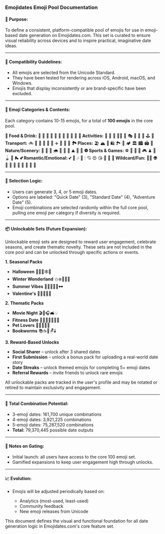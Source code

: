 ### Emojidates Emoji Pool Documentation

#### 🎯 Purpose:

To define a consistent, platform-compatible pool of emojis for use in emoji-based date generation on Emojidates.com. This set is curated to ensure visual reliability across devices and to inspire practical, imaginative date ideas.

---

#### 📱 Compatibility Guidelines:

* All emojis are selected from the Unicode Standard.
* They have been tested for rendering across iOS, Android, macOS, and Windows.
* Emojis that display inconsistently or are brand-specific have been excluded.

---

#### 🧩 Emoji Categories & Contents:

Each category contains 10-15 emojis, for a total of **100 emojis** in the core pool.

**🍔 Food & Drink:** 🍔 🍕 🌮 🍣 🍜 🍩 🍦 🍷 🍹 🧋
**🎨 Activities:** 🎳 🎨 🎤 🧗‍♀️ 🛶 🎭 🎲 🎯 🧘 🕹️
**🚗 Transport:** 🚲 🛵 🚗 🚂 🚁 🚤 ✈️ 🛴 🚎 🛫
**🏞 Places:** 🏖 🏔 🌃 🛍 🏞 🎡 🏕 🏛 🏙 🏟
**🌄 Nature/Scenery:** 🌅 🌲 🌌 🌧 🌊 🌸 🍁 ⛰ 🍃 🌴
**⚽ Sports & Games:** ⚽ 🏀 🏓 🏸 🎮 ♟ 🧩 🪀 🎯 🛼
**💕 Romantic/Emotional:** 💕 🌹 🎶 💌 🕯 💘 😍 😘 💑 💞
**🧙 Wildcard/Fun:** 🧙‍♂️ 👽 🎩 🧸 🐉 🐬 🎈 🤹 🎃 👻

---

#### 🔁 Selection Logic:

* Users can generate 3, 4, or 5 emoji dates.
* Options are labeled: "Quick Date" (3), "Standard Date" (4), "Adventure Date" (5).
* Emoji combinations are selected randomly within the full core pool, pulling one emoji per category if diversity is required.

---

#### 📦 Unlockable Sets (Future Expansion):

Unlockable emoji sets are designed to reward user engagement, celebrate seasons, and create thematic novelty. These sets are not included in the core pool and can be unlocked through specific actions or events.

**1. Seasonal Packs**

* **Halloween** 🎃👻🧙🕸🦇
* **Winter Wonderland** ⛄❄️🎿🍫🧣
* **Summer Vibes** 🏄‍♂️🌞🍉🌴🕶
* **Valentine's** 💝💋🌷🎁🍫

**2. Thematic Packs**

* **Movie Night** 🎬🍿🎧🛋️💡
* **Fitness Date** 🏃‍♂️💪🥗🧘‍♀️🚿
* **Pet Lovers** 🐶🐱🐾🦴🎾
* **Bookworms** 📚☕🧠🪑🕯️

**3. Reward-Based Unlocks**

* **Social Sharer** – unlock after 3 shared dates
* **First Submission** – unlock a bonus pack for uploading a real-world date story
* **Date Streaks** – unlock themed emojis for completing 5+ emoji dates
* **Referral Rewards** – invite friends to unlock rare emojis

All unlockable packs are tracked in the user's profile and may be rotated or retired to maintain exclusivity and engagement.

---

#### 🧮 Total Combination Potential:

* 3-emoji dates: 161,700 unique combinations
* 4-emoji dates: 3,921,225 combinations
* 5-emoji dates: 75,287,520 combinations
* **Total:** 79,370,445 possible date outputs

---

#### 🔐 Notes on Gating:

* Initial launch: all users have access to the core 100 emoji set.
* Gamified expansions to keep user engagement high through unlocks.

---

#### 📈 Evolution:

* Emojis will be adjusted periodically based on:

  * Analytics (most-used, least-used)
  * Community feedback
  * New emoji releases from Unicode

This document defines the visual and functional foundation for all date generation logic in Emojidates.com's core feature set.
